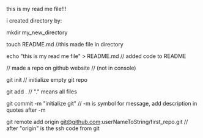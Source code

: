 this is my read me file!!!

i created directory by:

mkdir my_new_directory

touch README.md //this made file in directory

echo "this is my read me file" > README.md // added code to README

// made a repo on github website // (not in console)

git init // initialize empty git repo

git add . // "." means all files

git commit -m "initialize git" // -m is symbol for message, add description in quotes after -m

git remote add origin git@github.com:userNameToString/first_repo.git // after "origin" is the ssh code from git
